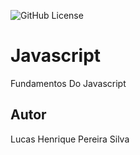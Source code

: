 ![GitHub License](https://img.shields.io/github/license/lucashenriquepereirasilva/js)

# Javascript
Fundamentos Do Javascript
## Autor
Lucas Henrique Pereira Silva

